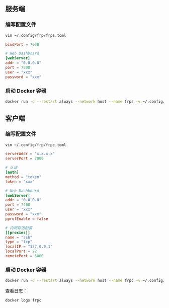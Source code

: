 ## 服务端

### 编写配置文件

```sh
vim ~/.config/frp/frps.toml
```

```toml
bindPort = 7000

# Web Dashboard
[webServer]
addr = "0.0.0.0"
port = 7500
user = "xxx"
password = "xxx"
```

### 启动 Docker 容器

```sh
docker run -d --restart always --network host --name frps -v ~/.config/frp/frps.toml:/etc/frp/frps.toml snowdreamtech/frps
```

## 客户端

### 编写配置文件

```sh
vim ~/.config/frp/frpc.toml
```

```toml
serverAddr = "x.x.x.x"
serverPort = 7000

# 认证
[auth]
method = "token"
token = "xxx"

# Web Dashboard
[webServer]
addr = "0.0.0.0"
port = 7400
user = "xxx"
password = "xxx"
pprofEnable = false

# 内网穿透配置
[[proxies]]
name = "ssh"
type = "tcp"
localIP = "127.0.0.1"
localPort = 22
remotePort = 6000
```

### 启动 Docker 容器

```sh
docker run -d --restart always --network host --name frpc -v ~/.config/frp/frpc.toml:/etc/frp/frpc.toml snowdreamtech/frpc
```

查看日志：

```sh
docker logs frpc
```
